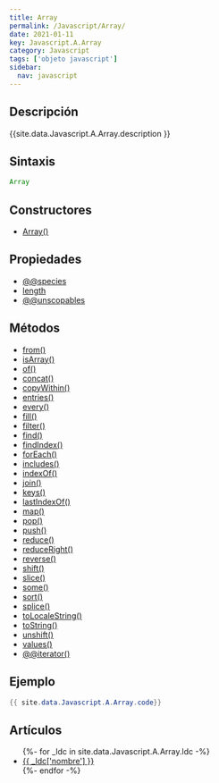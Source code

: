 ```yaml
---
title: Array
permalink: /Javascript/Array/
date: 2021-01-11
key: Javascript.A.Array
category: Javascript
tags: ['objeto javascript']
sidebar: 
  nav: javascript
---
```


## Descripción
{{site.data.Javascript.A.Array.description }}

## Sintaxis
~~~javascript
Array
~~~

## Constructores
* [Array()](/Javascript/Array/Array/)

## Propiedades
* [@@species](/Javascript/Array/@@species)
* [length](/Javascript/Array/length)
* [@@unscopables](/Javascript/Array/@@unscopables)

## Métodos
* [from()](/Javascript/Array/from)
* [isArray()](/Javascript/Array/isArray)
* [of()](/Javascript/Array/of)
* [concat()](/Javascript/Array/concat)
* [copyWithin()](/Javascript/Array/copyWithin)
* [entries()](/Javascript/Array/entries)
* [every()](/Javascript/Array/every)
* [fill()](/Javascript/Array/fill)
* [filter()](/Javascript/Array/filter)
* [find()](/Javascript/Array/find)
* [findIndex()](/Javascript/Array/findIndex)
* [forEach()](/Javascript/Array/forEach)
* [includes()](/Javascript/Array/includes)
* [indexOf()](/Javascript/Array/indexOf)
* [join()](/Javascript/Array/join)
* [keys()](/Javascript/Array/keys)
* [lastIndexOf()](/Javascript/Array/lastIndexOf)
* [map()](/Javascript/Array/map)
* [pop()](/Javascript/Array/pop)
* [push()](/Javascript/Array/push)
* [reduce()](/Javascript/Array/reduce)
* [reduceRight()](/Javascript/Array/reduceRight)
* [reverse()](/Javascript/Array/reverse)
* [shift()](/Javascript/Array/shift)
* [slice()](/Javascript/Array/slice)
* [some()](/Javascript/Array/some)
* [sort()](/Javascript/Array/sort)
* [splice()](/Javascript/Array/splice)
* [toLocaleString()](/Javascript/Array/toLocaleString)
* [toString()](/Javascript/Array/toString)
* [unshift()](/Javascript/Array/unshift)
* [values()](/Javascript/Array/values)
* [@@iterator()](/Javascript/Array/@@iterator)

## Ejemplo
~~~java
{{ site.data.Javascript.A.Array.code}}
~~~

## Artículos
<ul>
{%- for _ldc in site.data.Javascript.A.Array.ldc -%}
   <li>
       <a href="{{_ldc['url'] }}">{{ _ldc['nombre'] }}</a>
   </li>
{%- endfor -%}
</ul>

